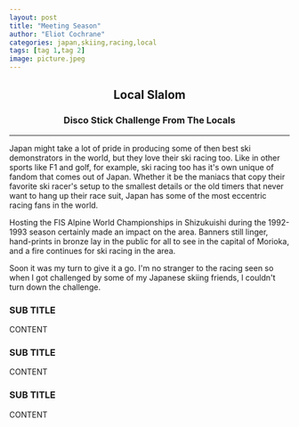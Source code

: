 ```yaml
---
layout: post
title: "Meeting Season"
author: "Eliot Cochrane"
categories: japan,skiing,racing,local
tags: [tag 1,tag 2]
image: picture.jpeg
---
```


## <center>Local Slalom </center>
### <center>Disco Stick Challenge From The Locals</center>

***

Japan might take a lot of pride in producing some of then best ski demonstrators in the world, but they love their ski racing too. Like in other sports like F1 and golf, for example, ski racing too has it's own unique of fandom that comes out of Japan. Whether it be the maniacs that copy their favorite ski racer's setup to the smallest details or the old timers that never want to hang up their race suit, Japan has some of the most eccentric racing fans in the world.

Hosting the FIS Alpine World Championships in Shizukuishi during the 1992-1993 season certainly made an impact on the area. Banners still linger, hand-prints in bronze lay in the public for all to see in the capital of Morioka, and a fire continues for ski racing in the area.

Soon it was my turn to give it a go. I'm no stranger to the racing seen so when I got challenged by some of my Japanese skiing friends, I couldn't turn down the challenge. 

### SUB TITLE

CONTENT

### SUB TITLE

CONTENT

### SUB TITLE

CONTENT